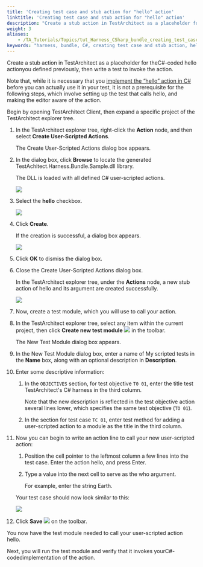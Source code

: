 ```yaml
--- 
title: 'Creating test case and stub action for "hello" action'
linktitle: 'Creating test case and stub action for "hello" action'
description: "Create a stub action in TestArchitect as a placeholder for the C#-coded hello action you defined previously, then write a test to invoke the action."
weight: 3
aliases: 
    - /TA_Tutorials/Topics/tut_Harness_CSharp_bundle_creating_test_case_and_stub_action.html
keywords: "harness, bundle, C#, creating test case and stub action, hello, creating action, bundle harness"
---
```


Create a stub action in TestArchitect as a placeholder for theC\#-coded hello actionyou defined previously, then write a test to invoke the action.

Note that, while it is necessary that you [implement the “hello” action in C\#](/TA_Tutorials/Topics/tut_CSharp_bundle_scripting_action.html) before you can actually use it in your test, it is not a prerequisite for the following steps, which involve setting up the test that calls hello, and making the editor aware of the action.

Begin by opening TestArchitect Client, then expand a specific project of the TestArchitect explorer tree.

1.  In the TestArchitect explorer tree, right-click the **Action** node, and then select **Create User-Scripted Actions**.

    The Create User-Scripted Actions dialog box appears.

2.  In the dialog box, click **Browse** to locate the generated TestAchitect.Harness.Bundle.Sample.dll library.

    The DLL is loaded with all defined C\# user-scripted actions.

    ![](/images/TA_Tutorials/Images/Create_user_scripted_action_dlg.png)

3.  Select the **hello** checkbox.

    ![](/images/TA_Tutorials/Images/Create_user_scripted_action_dlg_2.png)

4.  Click **Create**.

    If the creation is successful, a dialog box appears.

    ![](/images/TA_Tutorials/Images/action_created_successfully.png)

5.  Click **OK** to dismiss the dialog box.

6.  Close the Create User-Scripted Actions dialog box.

    In the TestArchitect explorer tree, under the **Actions** node, a new stub action of hello and its argument are created successfully.

    ![](/images/TA_Tutorials/Images/user_defined_action.png)

7.  Now, create a test module, which you will use to call your action.
8.  In the TestArchitect explorer tree, select any item within the current project, then click **Create new test module** ![](/images/TA_Tutorials/Images/btn.TAC_toolbar.CreateTestModule.png) in the toolbar.

    The New Test Module dialog box appears.

9.  In the New Test Module dialog box, enter a name of My scripted tests in the **Name** box, along with an optional description in **Description**.

10. Enter some descriptive information:

    1.  In the `OBJECTIVES` section, for test objective `T0 01`, enter the title test TestArchitect's C\# harness in the third column.

        Note that the new description is reflected in the test objective action several lines lower, which specifies the same test objective \(`TO 01`\).

    2.  In the section for test case `TC 01`, enter test method for adding a user-scripted action to a module as the title in the third column.

11. Now you can begin to write an action line to call your new user-scripted action:

    1.  Position the cell pointer to the leftmost column a few lines into the test case. Enter the action hello, and press Enter.

    2.  Type a value into the next cell to serve as the who argument.

        For example, enter the string Earth.

    Your test case should now look similar to this:

    ![](/images/TA_Tutorials/Images/tut.Harness.Test02.csharp.png)

12. Click **Save** ![](/images/TA_Tutorials/Images/btn.TAC_toolbar.SaveFile.png) on the toolbar.


You now have the test module needed to call your user-scripted action hello.

Next, you will run the test module and verify that it invokes yourC\#-codedimplementation of the action.




